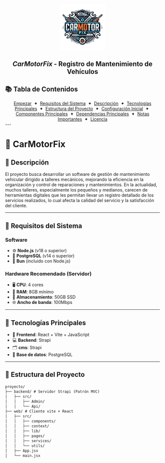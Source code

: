 <div align="center">
<img src="./Fase 2/Evidencias Proyecto/Evidencias de sistema Aplicacion/CarMotorFix/Web/public/Logo-carmotorfix.png" height="150px" width="auto" /> 

## _CarMotorFix_ - Registro de Mantenimiento de Vehículos
</div>

## 📚 Tabla de Contenidos  

<div align="center">
    <a href="#🚀-empezar">Empezar</a>
    <span>&nbsp;✦&nbsp;</span>
    <a href="#🔧-requisitos-del-sistema">Requisitos del Sistema</a>
    <span>&nbsp;✦&nbsp;</span>
    <a href="#🚗-descripcion">Descripción</a>
    <span>&nbsp;✦&nbsp;</span>
    <a href="#⚙️-tecnologias-principales">Tecnologías Principales</a>
    <span>&nbsp;✦&nbsp;</span>
    <a href="#📂-estructura-del-proyecto">Estructura del Proyecto</a>
    <span>&nbsp;✦&nbsp;</span>
    <a href="#⚙️-configuracion-inicial">Configuración Inicial</a>
    <span>&nbsp;✦&nbsp;</span>
    <a href="#🧩-componentes-principales">Componentes Principales</a>
    <span>&nbsp;✦&nbsp;</span>
    <a href="#📦-dependencias-principales">Dependencias Principales</a>
    <span>&nbsp;✦&nbsp;</span>
    <a href="#📝-notas-importantes">Notas Importantes</a>
    <span>&nbsp;✦&nbsp;</span>
    <a href="#🔑-licencia">Licencia</a>
</div>
---

# 🚗 CarMotorFix

## 📄 Descripción  
El proyecto busca desarrollar un software de gestión de mantenimiento vehicular dirigido a talleres mecánicos, mejorando la eficiencia en la organización y control de reparaciones y mantenimientos. En la actualidad, muchos talleres, especialmente los pequeños y medianos, carecen de herramientas digitales que les permitan llevar un registro detallado de los servicios realizados, lo cual afecta la calidad del servicio y la satisfacción del cliente. 

---

## 🔧 Requisitos del Sistema  

### Software  
- ⚙️ **Node.js** (v18 o superior)  
- 🐘 **PostgreSQL** (v14 o superior)  
- 🧅 **Bun** (incluido con Node.js)  

### Hardware Recomendado (Servidor)  
- 🖥️ **CPU**: 4 cores  
- 💾 **RAM**: 8GB mínimo  
- 📀 **Almacenamiento**: 50GB SSD  
- 🌐 **Ancho de banda**: 100Mbps  

---

## 🚀 Tecnologías Principales  

- 🎨 **Frontend**: React + Vite + JavaScript  
- 💻 **Backend**: Strapi 
- 🗂️ **cms**: Strapi  
- 🐘 **Base de datos**: PostgreSQL  

---

## 📂 Estructura del Proyecto  

```plaintext
proyecto/  
├── backend/ # Servidor Strapi (Patrón MVC)  
│   ├── src/  
│   │   ├── Admin/  
│   │   └── Api/  
├── web/ # Cliente vite + React  
│   ├── src/  
│   │   ├── components/ 
│   │   ├── context/  
│   │   ├── lib/  
│   │   ├── pages/ 
│   │   ├── services/  
│   │   └── utils/  
│   ├── App.jsx  
│   └── main.jsx 
